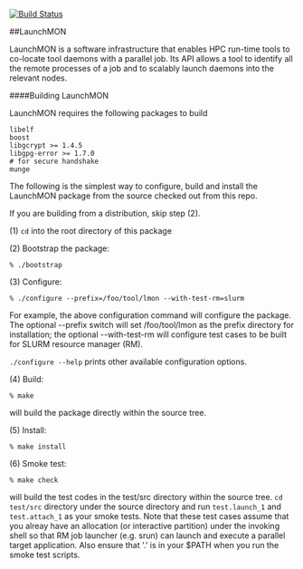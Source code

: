[![Build Status](https://travis-ci.org/LLNL/LaunchMON.svg?branch=master)](https://travis-ci.org/LLNL/LaunchMON)

##LaunchMON 

LaunchMON is a software infrastructure that enables HPC run-time tools
to co-locate tool daemons with a parallel job. Its API allows a tool to
identify all the remote processes of a job and to scalably launch daemons
into the relevant nodes.

####Building LaunchMON 

LaunchMON requires the following packages to build

```
libelf
boost 
libgcrypt >= 1.4.5
libgpg-error >= 1.7.0
# for secure handshake
munge
```

The following is the simplest way to configure, build and install
the LaunchMON package from the source checked out from this repo. 

If you are building from a distribution, skip step (2).

(1) `cd` into the root directory of this package

(2) Bootstrap the package:

   `% ./bootstrap`

(3) Configure:

   `% ./configure --prefix=/foo/tool/lmon --with-test-rm=slurm`

   For example, the above configuration
   command will configure the package. The optional --prefix
   switch will set /foo/tool/lmon as the prefix directory
   for installation; the optional --with-test-rm will
   configure test cases to be built for SLURM resource
   manager (RM).
   
   `./configure --help` prints other available configuration 
   options.

(4) Build:

   `% make` 

   will build the package directly within the source tree.

(5) Install:

   `% make install`

(6) Smoke test:
 
   `% make check`

   will build the test codes in the test/src directory within the source tree.
   `cd test/src` directory under the source directory
   and run `test.launch_1` and `test.attach_1` as your smoke tests.
   Note that these test cases assume that you alreay have an
   allocation (or interactive partition) under the invoking
   shell so that RM job launcher (e.g. srun) can launch
   and execute a parallel target application. Also ensure that '.' is in
   your $PATH when you run the smoke test scripts.
